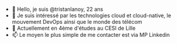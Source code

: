 - 👋 Hello, je suis @tristanlanoy, 22 ans 
- 👀 Je suis intéressé par les technologies cloud et cloud-native, le mouvement DevOps ainsi que le monde des télécom
- 🌱 Actuellement en 4ème d'études au CESI de Lille
- 📫 Le moyen le plus simple de me contacter est via MP Linkedin
